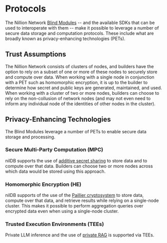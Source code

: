 # Protocols

The Nillion Network [Blind Modules](/build/blind-modules) -- and the available SDKs that can be used to interoperate with them -- make it possible to leverage a number of secure data storage and computation protocols. These include what are broadly known as privacy-enhancing technologies (PETs).

## Trust Assumptions

The Nillion Network consists of clusters of nodes, and builders have the option to rely on a subset of one or more of these nodes to securely store and compute over data. When working with a single node in conjunction with a PET such as homomorphic encryption, it is up to the builder to determine how secret and public keys are generated, maintained, and used. When working with a cluster of two or more nodes, builders can choose to rely on the non-collusion of network nodes (and may not even need to inform any individual node of the identities of other nodes in the cluster).

## Privacy-Enhancing Technologies

The Blind Modules leverage a number of PETs to enable secure data storage and processing.

### Secure Multi-Party Computation (MPC)

nilDB supports the use of [additive secret sharing](https://en.wikipedia.org/wiki/Secret_sharing) to store data and to compute over that data. Builders can choose two or more nodes across which data would be stored using this approach.

### Homomorphic Encryption (HE)

nilDB supports of the use of the [Paillier cryptosystem](https://en.wikipedia.org/wiki/Paillier_cryptosystem) to store data, compute over that data, and retrieve results while relying on a single-node cluster. This makes it possible to perform aggregation queries over encrypted data even when using a single-node cluster.

### Trusted Execution Environments (TEEs)

Private LLM inference and the use of [private RAG](https://github.com/NillionNetwork/nilrag) is supported via TEEs.

